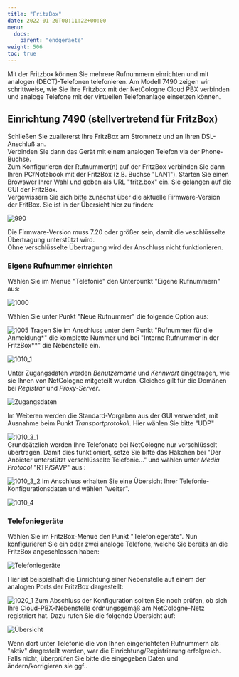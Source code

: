 ```yaml
---
title: "FritzBox"
date: 2022-01-20T00:11:22+00:00
menu:
  docs:
    parent: "endgeraete"
weight: 506
toc: true
---
```


Mit der Fritzbox können Sie mehrere Rufnummern einrichten und mit analogen (DECT)-Telefonen telefonieren. Am Modell 7490 zeigen wir schrittweise, wie Sie Ihre Fritzbox mit der NetCologne Cloud PBX verbinden und analoge Telefone mit der virtuellen Telefonanlage einsetzen können. 

## Einrichtung 7490 (stellvertretend für FritzBox)

Schließen Sie zuallererst Ihre FritzBox am Stromnetz und an Ihren DSL-Anschluß an. <br>
Verbinden Sie dann das Gerät mit einem analogen Telefon via der Phone-Buchse. <br>
Zum Konfigurieren der Rufnummer(n) auf der FritzBox verbinden Sie dann Ihren PC/Notebook mit der FritzBox (z.B. Buchse "LAN1").
Starten Sie einen Browswer Ihrer Wahl und geben als URL "fritz.box" ein. Sie gelangen auf die GUI der FritzBox. <br>
Vergewissern Sie sich bitte zunächst über die aktuelle Firmware-Version der FritBox. Sie ist in der Übersicht hier zu finden: <br>

![990](https://user-images.githubusercontent.com/99875491/178981706-bc0b0d42-3db4-447f-9331-78639f1ccf97.png)

Die Firmware-Version muss 7.20 oder größer sein, damit die veschlüsselte Übertragung unterstützt wird. <br>
Ohne verschlüsselte Übertragung wird der Anschluss nicht funktionieren. <br>

### Eigene Rufnummer einrichten

Wählen Sie im Menue "Telefonie" den Unterpunkt "Eigene Rufnummern" aus: <br>

![1000](https://user-images.githubusercontent.com/99875491/178975443-51f51fa3-9a63-4517-8e7e-aa5d19abc41f.png)

Wählen Sie unter Punkt "Neue Rufnummer" die folgende Option aus: <br>

![1005](https://user-images.githubusercontent.com/99875491/178976078-84ff1609-27be-4159-9e8d-d57f14e43ae7.png)
Tragen Sie im Anschluss unter dem Punkt "Rufnummer für die Anmeldung*" die komplette Nummer und bei "Interne Rufnummer in der FritzBox**" die Nebenstelle ein. <br>

![1010_1](https://user-images.githubusercontent.com/99875491/178977016-6899a8bc-4782-45c8-9a16-00f7c75e9203.png)

Unter Zugangsdaten werden *Benutzername* und *Kennwort* eingetragen, wie sie Ihnen von NetCologne mitgeteilt wurden. Gleiches gilt für die Domänen bei *Registrar* und *Proxy-Server*. <br>

![Zugangsdaten](https://user-images.githubusercontent.com/98753538/179159885-5013b8ab-69a6-4352-a670-d2d94972e3d5.jpg)

Im Weiteren werden die Standard-Vorgaben aus der GUI verwendet, mit Ausnahme beim Punkt *Transportprotokoll*. Hier wählen Sie bitte "UDP" <br>

![1010_3_1](https://user-images.githubusercontent.com/99875491/178978075-33376f83-b9bb-4c07-aa89-c0fb8167f1c6.png)
<br>
Grundsätzlich werden Ihre Telefonate bei NetCologne nur verschlüsselt übertragen. Damit dies funktioniert, setze Sie bitte das Häkchen bei "Der Anbieter unterstützt verschlüsselte Telefonie..." und wählen unter *Media Protocol* "RTP/SAVP" aus : <br>

![1010_3_2](https://user-images.githubusercontent.com/99875491/178978575-cfbd4553-8f5d-4c3b-be32-d6513e27d44b.png)
Im Anschluss erhalten Sie eine Übersicht Ihrer Telefonie-Konfigurationsdaten und wählen "weiter". <br>

![1010_4](https://user-images.githubusercontent.com/99875491/178978819-51ed6ada-8f4f-447a-b747-09ddbf0eeff2.png)

### Telefoniegeräte

Wählen Sie im FritzBox-Menue den Punkt "Telefoniegeräte". Nun konfigurieren Sie ein oder zwei analoge Telefone, welche Sie bereits an die FritzBox angeschlossen haben: <br>

![Telefoniegeräte](https://user-images.githubusercontent.com/98753538/179159967-b3a54cef-8b88-44ae-9fed-0824e97f7455.jpg)

Hier ist beispielhaft die Einrichtung einer Nebenstelle auf einem der analogen Ports der FritzBox dargestellt: <br>

![1020_1](https://user-images.githubusercontent.com/99875491/178979352-f70e296d-3276-4f4c-99e5-1901b4213e98.png)
Zum Abschluss der Konfiguration sollten Sie noch prüfen, ob sich Ihre Cloud-PBX-Nebenstelle ordnungsgemäß am NetCologne-Netz registriert hat.
Dazu rufen Sie die folgende Übersicht auf: <br>

![Übersicht](https://user-images.githubusercontent.com/98753538/179160026-eb870bf3-d938-4bb2-b0cd-98f7ed04185c.jpg)

Wenn dort unter Telefonie die von Ihnen eingerichteten Rufnummern als "aktiv" dargestellt werden, war die Einrichtung/Registrierung erfolgreich. <br>
Falls nicht, überprüfen Sie bitte die eingegeben Daten und ändern/korrigieren sie ggf.. <br>
